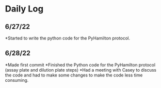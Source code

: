 # Daily Log

## 6/27/22
*Started to write the python code for the PyHamilton protocol. 

## 6/28/22
*Made first commit 
*Finished the Python code for the PyHamilton protocol (assay plate and dilution plate steps) 
*Had a meeting with Casey to discuss the code and had to make some changes to make the code less time consuming. 
